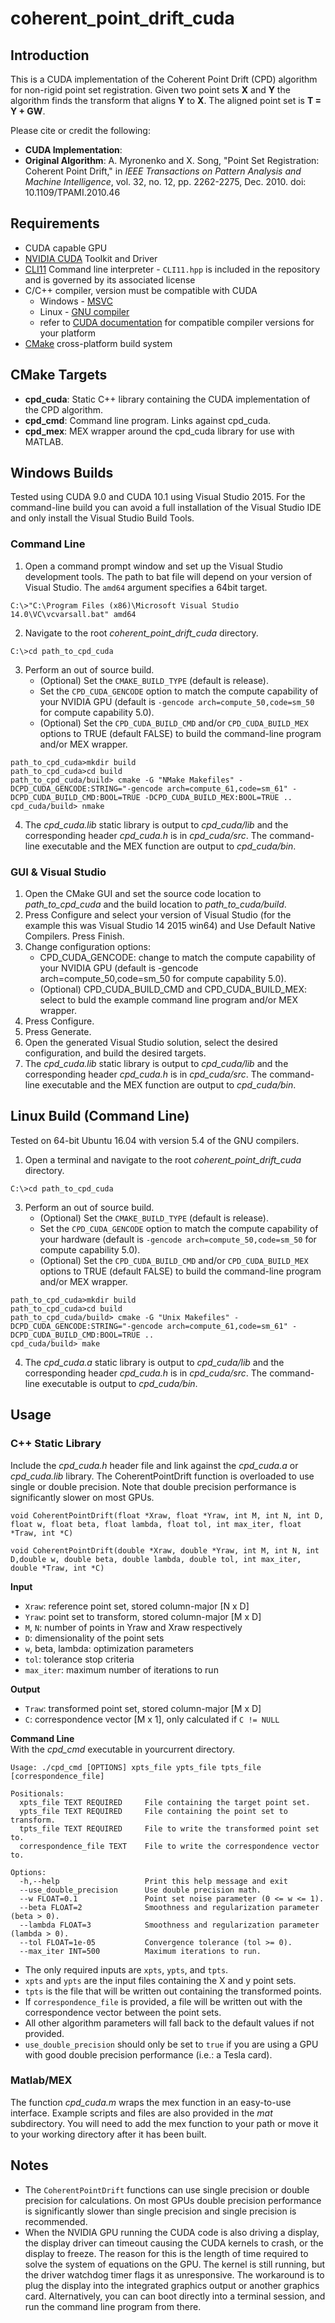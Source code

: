 # coherent_point_drift_cuda

## Introduction
This is a CUDA implementation of the Coherent Point Drift (CPD) algorithm for non-rigid point set registration. Given two point sets **X** and **Y** the algorithm finds the transform that aligns **Y** to **X**. The aligned point set is **T = Y + GW**.

Please cite or credit the following:

* **CUDA Implementation**:
* **Original Algorithm**: A. Myronenko and X. Song, "Point Set Registration: Coherent Point Drift," in *IEEE Transactions on Pattern Analysis and Machine Intelligence*, vol. 32, no. 12, pp. 2262-2275, Dec. 2010. doi: 10.1109/TPAMI.2010.46 

## Requirements
* CUDA capable GPU
* [NVIDIA CUDA](https://developer.nvidia.com/cuda-zone) Toolkit and Driver
* [CLI11](https://github.com/CLIUtils/CLI11) Command line interpreter - `CLI11.hpp` is included in the repository and is governed by its associated license
* C/C++ compiler, version must be compatible with CUDA
    * Windows - [MSVC](https://www.visualstudio.com/)
    * Linux - [GNU compiler](https://gcc.gnu.org/)
    * refer to [CUDA documentation](http://docs.nvidia.com/cuda/) for compatible compiler versions for your platform
* [CMake](https://cmake.org/) cross-platform build system

## CMake Targets
* **cpd_cuda**: Static C++ library containing the CUDA implementation of the CPD algorithm.
* **cpd_cmd**: Command line program. Links against cpd_cuda.
* **cpd_mex**: MEX wrapper around the cpd_cuda library for use with MATLAB.

## Windows Builds
Tested using CUDA 9.0 and CUDA 10.1 using Visual Studio 2015. For the command-line build you can avoid a full installation of the Visual Studio IDE and only install the Visual Studio Build Tools.

### Command Line
1. Open a command prompt window and set up the Visual Studio development tools. The path to bat file will depend on your version of Visual Studio. The `amd64` argument specifies a 64bit target.
```
C:\>"C:\Program Files (x86)\Microsoft Visual Studio 14.0\VC\vcvarsall.bat" amd64
```
2. Navigate to the root *coherent_point_drift_cuda* directory.
```
C:\>cd path_to_cpd_cuda
```
3. Perform an out of source build. 
    * (Optional) Set the `CMAKE_BUILD_TYPE` (default is release).
    * Set the `CPD_CUDA_GENCODE` option to match the compute capability of your NVIDIA GPU (default is `-gencode arch=compute_50,code=sm_50` for compute capability 5.0). 
    * (Optional) Set the `CPD_CUDA_BUILD_CMD` and/or `CPD_CUDA_BUILD_MEX` options to TRUE (default FALSE) to build the command-line program and/or MEX wrapper. 
```
path_to_cpd_cuda>mkdir build
path_to_cpd_cuda>cd build
path_to_cpd_cuda/build> cmake -G "NMake Makefiles" -DCPD_CUDA_GENCODE:STRING="-gencode arch=compute_61,code=sm_61" -DCPD_CUDA_BUILD_CMD:BOOL=TRUE -DCPD_CUDA_BUILD_MEX:BOOL=TRUE ..
cpd_cuda/build> nmake
``` 
4. The *cpd_cuda.lib* static library is output to *cpd_cuda/lib* and the corresponding header *cpd_cuda.h* is in *cpd_cuda/src*. The command-line executable and the MEX function are output to *cpd_cuda/bin*.

### GUI & Visual Studio
1. Open the CMake GUI and set the source code location to *path_to_cpd_cuda* and the build location to *path_to_cuda/build*.
2. Press Configure and select your version of Visual Studio (for the example this was Visual Studio 14 2015 win64) and Use Default Native Compilers. Press Finish.
3. Change configuration options:
    * CPD_CUDA_GENCODE: change to match the compute capability of your NVIDIA GPU (default is -gencode arch=compute_50,code=sm_50 for compute capability 5.0).
    * (Optional) CPD_CUDA_BUILD_CMD and CPD_CUDA_BUILD_MEX: select to buld the example command line program and/or MEX wrapper.
4. Press Configure.
5. Press Generate.
6. Open the generated Visual Studio solution, select the desired configuration, and build the desired targets.
7. The *cpd_cuda.lib* static library is output to *cpd_cuda/lib* and the corresponding header *cpd_cuda.h* is in *cpd_cuda/src*. The command-line executable and the MEX function are output to *cpd_cuda/bin*.

## Linux Build (Command Line)
Tested on 64-bit Ubuntu 16.04 with version 5.4 of the GNU compilers.

1. Open a terminal and navigate to the root *coherent_point_drift_cuda* directory.
```
C:\>cd path_to_cpd_cuda
```
3. Perform an out of source build. 
    * (Optional) Set the `CMAKE_BUILD_TYPE` (default is release).
    * Set the `CPD_CUDA_GENCODE` option to match the compute capability of your hardware (default is `-gencode arch=compute_50,code=sm_50` for compute capability 5.0). 
    * (Optional) Set the `CPD_CUDA_BUILD_CMD` and/or `CPD_CUDA_BUILD_MEX` options to TRUE (default FALSE) to build the command-line program and/or MEX wrapper. 
```
path_to_cpd_cuda>mkdir build
path_to_cpd_cuda>cd build
path_to_cpd_cuda/build> cmake -G "Unix Makefiles" -DCPD_CUDA_GENCODE:STRING="-gencode arch=compute_61,code=sm_61" -DCPD_CUDA_BUILD_CMD:BOOL=TRUE ..
cpd_cuda/build> make
``` 
4. The *cpd_cuda.a* static library is output to *cpd_cuda/lib* and the corresponding header *cpd_cuda.h* is in *cpd_cuda/src*. The command-line executable is output to *cpd_cuda/bin*.

## Usage

### C++ Static Library
Include the *cpd_cuda.h* header file and link against the *cpd_cuda.a* or *cpd_cuda.lib* library. The CoherentPointDrift function is overloaded to use single or double precision. Note that double precision performance is significantly slower on most GPUs.

```
void CoherentPointDrift(float *Xraw, float *Yraw, int M, int N, int D, float w, float beta, float lambda, float tol, int max_iter, float *Traw, int *C)

void CoherentPointDrift(double *Xraw, double *Yraw, int M, int N, int D,double w, double beta, double lambda, double tol, int max_iter, double *Traw, int *C)
```

**Input**

* `Xraw`: reference point set, stored column-major [N x D]
* `Yraw`: point set to transform, stored column-major [M x D]
* `M`, `N`: number of points in Yraw and Xraw respectively
* `D`: dimensionality of the point sets
* `w`, beta, lambda: optimization parameters
* `tol`: tolerance stop criteria
* `max_iter`: maximum number of iterations to run

**Output**

* `Traw`: transformed point set, stored column-major [M x D]
* `C`: correspondence vector [M x 1], only calculated if `C != NULL`

**Command Line**   
With the *cpd_cmd* executable in yourcurrent directory.
```
Usage: ./cpd_cmd [OPTIONS] xpts_file ypts_file tpts_file [correspondence_file]

Positionals:
  xpts_file TEXT REQUIRED     File containing the target point set.
  ypts_file TEXT REQUIRED     File containing the point set to transform.
  tpts_file TEXT REQUIRED     File to write the transformed point set to.
  correspondence_file TEXT    File to write the correspondence vector to.

Options:
  -h,--help                   Print this help message and exit
  --use_double_precision      Use double precision math.
  --w FLOAT=0.1               Point set noise parameter (0 <= w <= 1).
  --beta FLOAT=2              Smoothness and regularization parameter (beta > 0).
  --lambda FLOAT=3            Smoothness and regularization parameter (lambda > 0).
  --tol FLOAT=1e-05           Convergence tolerance (tol >= 0).
  --max_iter INT=500          Maximum iterations to run.
```

* The only required inputs are `xpts`, `ypts`, and `tpts`. 
* `xpts` and `ypts` are the input files containing the X and y point sets. 
* `tpts` is the file that will be written out containing the transformed points.
* If `correspondence_file` is provided, a file will be written out with the correspondence vector between the point sets.
* All other algorithm parameters will fall back to the default values if not provided.
* `use_double_precision` should only be set to `true` if you are using a GPU with good double precision performance (i.e.: a Tesla card).

### Matlab/MEX 
The function *cpd_cuda.m* wraps the mex function in an easy-to-use interface. Example scripts and files are also provided in the *mat* subdirectory. You will need to add the mex function to your path or move it to your working directory after it has been built.

## Notes
* The `CoherentPointDrift` functions can use single precision or double precision for calculations. On most GPUs double precision performance is significantly slower than single precision and single precision is recommended.
* When the NVIDIA GPU running the CUDA code is also driving a display, the display driver can timeout causing the CUDA kernels to crash, or the display to freeze. The reason for this is the length of time required to solve the system of equations on the GPU. The kernel is still running, but the driver watchdog timer flags it as unresponsive. The workaround is to plug the display into the integrated graphics output or another graphics card. Alternatively, you can can boot directly into a terminal session, and run the command line program from there. 